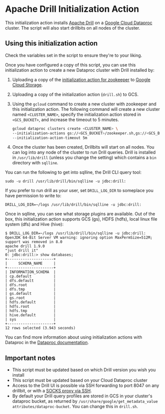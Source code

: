 # Apache Drill Initialization Action

This initialization action installs [Apache Drill](http://drill.apache.org) on a [Google Cloud Dataproc](https://cloud.google.com/dataproc) cluster. The script will also start drillbits on all nodes of the cluster.

## Using this initialization action

Check the variables set in the script to ensure they're to your liking.

Once you have configured a copy of this script, you can use this initialization action to create a new Dataproc cluster with Drill installed by:

1. Uploading a copy of the [initialization action for zookeeper](https://github.com/GoogleCloudPlatform/dataproc-initialization-actions/tree/master/zookeeper) to [Google Cloud Storage](https://cloud.google.com/storage).
1. Uploading a copy of the initialization action (`drill.sh`) to GCS.
1. Using the `gcloud` command to create a new cluster with zookeeper and this initialization action. The following command will create a new cluster named `<CLUSTER_NAME>`, specify the initialization action stored in `<GCS_BUCKET>`, and increase the timeout to 5 minutes.

    ```bash
    gcloud dataproc clusters create <CLUSTER_NAME> \
    --initialization-actions gs://<GCS_BUCKET>/zookeeper.sh,gs://<GCS_BUCKET>/drill.sh
    --initialization-action-timeout 5m
    ```
1. Once the cluster has been created, Drillbits will start on all nodes. You can log into any node of the cluster to run Drill queries. Drill is installed in `/usr/lib/drill` (unless you change the setting) which contains a `bin` directory with `sqlline`.

You can run the following to get into sqlline, the Drill CLI query tool:

`sudo -u drill /usr/lib/drill/bin/sqlline -u jdbc:drill:`

If you prefer to run drill as your user, set `DRILL_LOG_DIR` to someplace you have permission to write to:

`DRILL_LOG_DIR=~/logs /usr/lib/drill/bin/sqlline -u jdbc:drill:`

Once in sqlline, you can see what storage plugins are available. Out of the box, this initialization action supports GCS (gs), HDFS (hdfs), local linux file system (dfs) and Hive (hive):

```
$ DRILL_LOG_DIR=~/logs /usr/lib/drill/bin/sqlline -u jdbc:drill:
OpenJDK 64-Bit Server VM warning: ignoring option MaxPermSize=512M; support was removed in 8.0
apache drill 1.9.0
"just drill it"
0: jdbc:drill:> show databases;
+---------------------+
|     SCHEMA_NAME     |
+---------------------+
| INFORMATION_SCHEMA  |
| cp.default          |
| dfs.default         |
| dfs.root            |
| dfs.tmp             |
| gs.default          |
| gs.root             |
| hdfs.default        |
| hdfs.root           |
| hdfs.tmp            |
| hive.default        |
| sys                 |
+---------------------+
12 rows selected (3.943 seconds)
```

You can find more information about using initialization actions with Dataproc in the [Dataproc documentation](https://cloud.google.com/dataproc/init-actions).

## Important notes
* This script must be updated based on which Drill version you wish you install
* This script must be updated based on your Cloud Dataproc cluster
* Access to the Drill UI is possible via SSH forwarding to port 8047 on any drillbit, or with a [SOCKS proxy via SSH](https://cloud.google.com/solutions/connecting-securely#socks-proxy-over-ssh).
* By default your Drill query profiles are stored in GCS in your cluster's dataproc bucket, as returned by `/usr/share/google/get_metadata_value attributes/dataproc-bucket`. You can change this in `drill.sh`.
